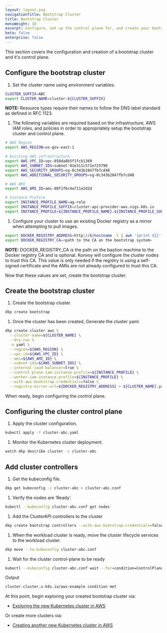 ```yaml
---
layout: layout.pug
navigationTitle: Bootstrap Cluster
title: Bootstrap Cluster
menuWeight: 10
excerpt: Configure, set up the control plane for, and create your bootstrap cluster.
beta: false
enterprise: false
---
```

This section covers the configuration and creation of a bootstrap cluster and it's control plane.

## Configure the bootstrap cluster

1. Set the cluster name using environment variables.

```bash
CLUSTER_SUFFIX=ABC
export CLUSTER_NAME=cluster-${CLUSTER_SUFFIX}
```
<p class="message--note"><strong>NOTE:</strong> Resource types require their names to follow the DNS label standard as defined in RFC 1123.</p>

1. The following variables are required based on the infrastructure, AWS IAM roles, and policies in order to appropriately setup the bootstrap cluster and control plane.

```bash
# AWS Region
export AWS_REGION=us-gov-east-1

# Existing AWS infrastructure
export AWS_VPC_ID=vpc-058da8b5f1fcb1369
export AWS_SUBNET_IDS=subnet-01e311c571e725790
export AWS_SECURITY_GROUPS=sg-0c343b2847fb7cd48
export AWS_ADDITIONAL_SECURITY_GROUPS=sg-0c343b2847fb7cd48

# AWS AMI
export AWS_AMI_ID=ami-08f1f6c4a711e2d2d

# Instance Profile
export INSTANCE_PROFILE_NAME=ag-role
export INSTANCE_PROFILE_SUFFIX=cluster-api-provider-aws.sigs.k8s.io
export INSTANCE_PROFILE=${INSTANCE_PROFILE_NAME}.${INSTANCE_PROFILE_SUFFIX}
```

1. Configure your cluster to use an existing Docker registry as a mirror when attempting to pull images.

```bash
export DOCKER_REGISTRY_ADDRESS=http://$(hostname -I | awk '{print $1}'):5000
export DOCKER_REGISTRY_CA=<path to the CA on the bootstrap system>
```
<p class="message--note"><strong>NOTE:</strong> DOCKER_REGISTRY_CA is the path on the bastion machine to the Docker registry CA and is optional. Konvoy will configure the cluster nodes to trust this CA. This value is only needed if the registry is using a self-signed certificate and the AMIs are not already configured to trust this CA.</p>

Now that these values are set, create the bootstrap cluster.

## Create the bootstrap cluster

1. Create the bootstrap cluster.

```bash
dkp create bootstrap
```

1. Once the cluster has been created, Generate the cluster yaml.

```bash
dkp create cluster aws \
  --cluster-name=${CLUSTER_NAME} \
  --dry-run \
  -o yaml \
  --region=${AWS_REGION} \
  --vpc-id=${AWS_VPC_ID} \
  --ami=${AWS_AMI_ID} \
  --subnet-ids=${AWS_SUBNET_IDS} \
  --internal-load-balancer=true \
  --control-plane-iam-instance-profile=${INSTANCE_PROFILE} \
  --worker-iam-instance-profile=${INSTANCE_PROFILE} \
  --with-aws-bootstrap-credentials=false \
  --registry-mirror-url=${DOCKER_REGISTRY_ADDRESS} > ${CLUSTER_NAME}.yaml
```
When ready, begin configuring the control plane.

## Configuring the cluster control plane
1.  Apply the cluster configuration.

```bash
kubectl apply -f cluster-abc.yaml
```

1.  Monitor the Kubernetes cluster deployment.

```bash
watch dkp describe cluster -c cluster-abc
```

## Add cluster controllers

1.  Get the kubeconfig file.

```bash
dkp get kubeconfig -c cluster-abc > cluster-abc.conf
```

1.  Verify the nodes are ‘Ready’.

```bash
kubectl --kubeconfig cluster-abc.conf get nodes
```

1.  Add the ClusterAPI controllers to the cluster

```bash
dkp create bootstrap controllers --with-aws-bootstrap-credentials=false --kubeconfig cluster-abc.conf
```

1.  When the workload cluster is ready, move the cluster lifecycle services to the workload cluster.

```bash
dkp move --to-kubeconfig cluster-abc.conf
```

1.  Wait for the cluster control-plane to be ready

```bash
kubectl --kubeconfig cluster-abc.conf wait --for=condition=ControlPlaneReady "clusters/cluster-abc" --timeout=20m
```

Output
```bash
cluster.cluster.x-k8s.io/aws-example condition met
```
At this point, begin exploring your created bootstrap cluster via:
* [Exploring the new Kubernetes cluster in AWS][explore]

Or create more clusters via:
* [Creating another new Kubernetes cluster in AWS][create]

[create]:.../air-gapped/new
[explore]:.../air-gapped/explore
